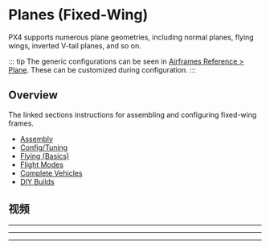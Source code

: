 # Planes (Fixed-Wing)

PX4 supports numerous plane geometries, including normal planes, flying wings, inverted V-tail planes, and so on.

::: tip
The generic configurations can be seen in [Airframes Reference > Plane](../airframes/airframe_reference.md#plane). These can be customized during configuration. :::

## Overview

The linked sections instructions for assembling and configuring fixed-wing frames.

<!-- Features? -->

- [Assembly](../assembly/assembly_fw.md)
- [Config/Tuning](../config_fw/index.md)
- [Flying (Basics)](../flying/basic_flying_fw.md)
- [Flight Modes](../flight_modes_fw/index.md)
- [Complete Vehicles](../complete_vehicles_fw/index.md)
- [DIY Builds](../frames_plane/diy_builds.md)

## 视频


<lite-youtube videoid="VqNWwIPWJb0" params="ab_channel=ChrisSeto" title="Reptile Dragon 2 Demo Flight For Px4 Log Review"/>

---

<lite-youtube videoid="vMFCi3G5s6E" title="PX4 Turbo Timber Spot Landing"/>

---

<lite-youtube videoid="1DUV7QjcXrA" title="Px4 Turbo timber Evolution Short Flight"/>

---

<lite-youtube videoid="8m4_NpTQn0E" title="Solar-powered 81 hour endurance world record flight"/>
